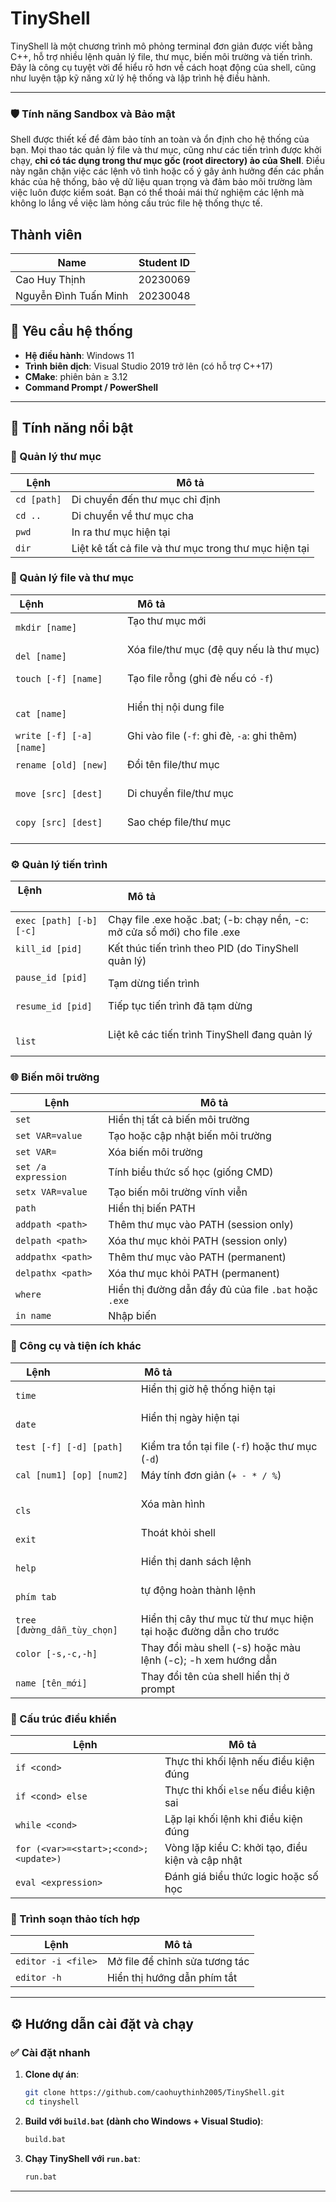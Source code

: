 # TinyShell

TinyShell là một chương trình mô phỏng terminal đơn giản được viết bằng C++, hỗ trợ nhiều lệnh quản lý file, thư mục, biến môi trường và tiến trình. Đây là công cụ tuyệt vời để hiểu rõ hơn về cách hoạt động của shell, cũng như luyện tập kỹ năng xử lý hệ thống và lập trình hệ điều hành.

---

### 🛡️ Tính năng Sandbox và Bảo mật

Shell được thiết kế để đảm bảo tính an toàn và ổn định cho hệ thống của bạn. Mọi thao tác quản lý file và thư mục, cũng như các tiến trình được khởi chạy, **chỉ có tác dụng trong thư mục gốc (root directory) ảo của Shell**. Điều này ngăn chặn việc các lệnh vô tình hoặc cố ý gây ảnh hưởng đến các phần khác của hệ thống, bảo vệ dữ liệu quan trọng và đảm bảo môi trường làm việc luôn được kiểm soát. Bạn có thể thoải mái thử nghiệm các lệnh mà không lo lắng về việc làm hỏng cấu trúc file hệ thống thực tế.

## Thành viên
| Name                  | Student ID  |
|-----------------------|-------------|
| Cao Huy Thịnh         | 20230069    |
| Nguyễn Đình Tuấn Minh | 20230048    |

## 📌 Yêu cầu hệ thống

- **Hệ điều hành**: Windows 11
- **Trình biên dịch**: Visual Studio 2019 trở lên (có hỗ trợ C++17)
- **CMake**: phiên bản ≥ 3.12
- **Command Prompt / PowerShell**

---


## 🚀 Tính năng nổi bật

### 📁 Quản lý thư mục
| Lệnh                          | Mô tả                                                       |
|------------------------------|-------------------------------------------------------------|
| `cd [path]`                  | Di chuyển đến thư mục chỉ định                              |
| `cd ..`                      | Di chuyển về thư mục cha                                    |
| `pwd`                        | In ra thư mục hiện tại                                      |
| `dir`                        | Liệt kê tất cả file và thư mục trong thư mục hiện tại       |

### 📄 Quản lý file và thư mục
| Lệnh                          | Mô tả                                                       |
|------------------------------|-------------------------------------------------------------|
| `mkdir [name]`               | Tạo thư mục mới                                             |
| `del [name]`                 | Xóa file/thư mục (đệ quy nếu là thư mục)                   |
| `touch [-f] [name]`          | Tạo file rỗng (ghi đè nếu có `-f`)                         |
| `cat [name]`                 | Hiển thị nội dung file                                      |
| `write [-f] [-a] [name]`     | Ghi vào file (`-f`: ghi đè, `-a`: ghi thêm)                |
| `rename [old] [new]`         | Đổi tên file/thư mục                                        |
| `move [src] [dest]`          | Di chuyển file/thư mục                                      |
| `copy [src] [dest]`          | Sao chép file/thư mục                                       |

### ⚙️ Quản lý tiến trình
| Lệnh                          | Mô tả                                                       |
|------------------------------|-------------------------------------------------------------|
| `exec [path] [-b] [-c]`      | Chạy file .exe hoặc .bat; (-b: chạy nền, -c: mở cửa sổ mới) cho file .exe |
| `kill_id [pid]`              | Kết thúc tiến trình theo PID (do TinyShell quản lý)         |
| `pause_id [pid]`             | Tạm dừng tiến trình                                         |
| `resume_id [pid]`            | Tiếp tục tiến trình đã tạm dừng                             |
| `list`                       | Liệt kê các tiến trình TinyShell đang quản lý               |


### 🌐 Biến môi trường
| Lệnh                          | Mô tả                                                       |
|------------------------------|-------------------------------------------------------------|
| `set`                        | Hiển thị tất cả biến môi trường                            |
| `set VAR=value`              | Tạo hoặc cập nhật biến môi trường                           |
| `set VAR=`                   | Xóa biến môi trường                                         |
| `set /a expression`          | Tính biểu thức số học (giống CMD)                          |
| `setx VAR=value`             | Tạo biến môi trường vĩnh viễn                  |
| `path`                       | Hiển thị biến PATH                                          |
| `addpath <path>`             | Thêm thư mục vào PATH (session only)                            |
| `delpath <path>`             | Xóa thư mục khỏi PATH (session only)                |
| `addpathx <path>`            | Thêm thư mục vào PATH (permanent)                   |
| `delpathx <path>`            | Xóa thư mục khỏi PATH (permanent)                                    |
| `where`                      | Hiển thị đường dẫn đầy đủ của file `.bat` hoặc `.exe`       |
| `in name`                    | Nhập biến       |

### 🧰 Công cụ và tiện ích khác
| Lệnh                          | Mô tả                                                       |
|------------------------------|-------------------------------------------------------------|
| `time`                       | Hiển thị giờ hệ thống hiện tại                             |
| `date`                       | Hiển thị ngày hiện tại                                      |
| `test [-f] [-d] [path]`      | Kiểm tra tồn tại file (`-f`) hoặc thư mục (`-d`)             |
| `cal [num1] [op] [num2]`     | Máy tính đơn giản (`+ - * / %`)                              |
| `cls`                        | Xóa màn hình                                                |
| `exit`                       | Thoát khỏi shell                                            |
| `help`                       | Hiển thị danh sách lệnh                                     |
| `phím tab`                  | tự động hoàn thành lệnh                                     |
| `tree [đường_dẫn_tùy_chọn]`  | Hiển thị cây thư mục từ thư mục hiện tại hoặc đường dẫn cho trước |
| `color [-s,-c,-h]`           | Thay đổi màu shell (-s) hoặc màu lệnh (-c); -h xem hướng dẫn |
| `name [tên_mới]`             | Thay đổi tên của shell hiển thị ở prompt                    |

### 🔁 Cấu trúc điều khiển  
| Lệnh                                      | Mô tả                                                               |
|-------------------------------------------|---------------------------------------------------------------------|
| `if <cond>`                               | Thực thi khối lệnh nếu điều kiện đúng                              |
| `if <cond> else`                          | Thực thi khối `else` nếu điều kiện sai                             |
| `while <cond>`                            | Lặp lại khối lệnh khi điều kiện đúng                               |
| `for (<var>=<start>;<cond>;<update>)`     | Vòng lặp kiểu C: khởi tạo, điều kiện và cập nhật                   |
| `eval <expression>`                       | Đánh giá biểu thức logic hoặc số học                               |


### 📝 Trình soạn thảo tích hợp
| Lệnh                          | Mô tả                                                       |
|------------------------------|-------------------------------------------------------------|
| `editor -i <file>`           | Mở file để chỉnh sửa tương tác                             |
| `editor -h`                  | Hiển thị hướng dẫn phím tắt                                 |

---

## ⚙️ Hướng dẫn cài đặt và chạy

### ✅ Cài đặt nhanh

1. **Clone dự án**:

    ```bash
    git clone https://github.com/caohuythinh2005/TinyShell.git
    cd tinyshell
    ```

2. **Build với `build.bat` (dành cho Windows + Visual Studio)**:

    ```bash
    build.bat
    ```

3. **Chạy TinyShell với `run.bat`**:

    ```bash
    run.bat
    ```

---
